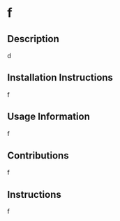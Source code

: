 
  # f 

  ## Description 

  d 

  ## Installation Instructions 

  f 

  ## Usage Information 

  f 

  ## Contributions 

  f 

  ## Instructions 

  f 

  